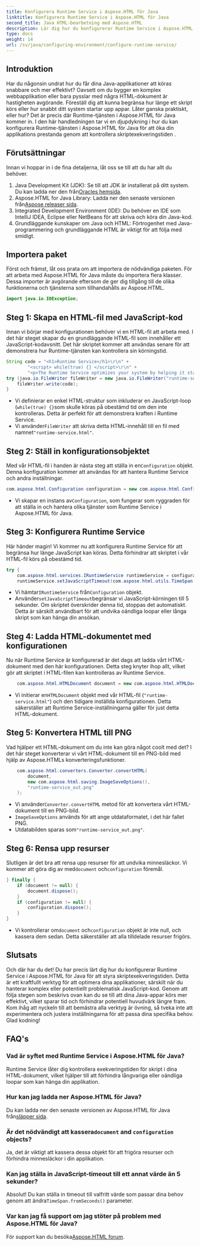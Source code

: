 ```yaml
---
title: Konfigurera Runtime Service i Aspose.HTML för Java
linktitle: Konfigurera Runtime Service i Aspose.HTML för Java
second_title: Java HTML-bearbetning med Aspose.HTML
description: Lär dig hur du konfigurerar Runtime Service i Aspose.HTML för Java för att optimera skriptexekveringen, förhindra oändliga loopar och förbättra applikationsprestanda.
type: docs
weight: 14
url: /sv/java/configuring-environment/configure-runtime-service/
---
```

## Introduktion
Har du någonsin undrat hur du får dina Java-applikationer att köras snabbare och mer effektivt? Oavsett om du bygger en komplex webbapplikation eller bara pysslar med några HTML-dokument är hastigheten avgörande. Föreställ dig att kunna begränsa hur länge ett skript körs eller hur snabbt ditt system startar upp appar. Låter ganska praktiskt, eller hur? Det är precis där Runtime-tjänsten i Aspose.HTML för Java kommer in. I den här handledningen tar vi en djupdykning i hur du kan konfigurera Runtime-tjänsten i Aspose.HTML för Java för att öka din applikations prestanda genom att kontrollera skriptexekveringstiden .
## Förutsättningar
Innan vi hoppar in i de fina detaljerna, låt oss se till att du har allt du behöver. 
1.  Java Development Kit (JDK): Se till att JDK är installerat på ditt system. Du kan ladda ner den från[Oracles hemsida](https://www.oracle.com/java/technologies/javase-downloads.html).
2.  Aspose.HTML for Java Library: Ladda ner den senaste versionen från[Aspose releaser sida](https://releases.aspose.com/html/java/). 
3. Integrated Development Environment (IDE): Du behöver en IDE som IntelliJ IDEA, Eclipse eller NetBeans för att skriva och köra din Java-kod.
4. Grundläggande kunskaper om Java och HTML: Förtrogenhet med Java-programmering och grundläggande HTML är viktigt för att följa med smidigt.

## Importera paket
Först och främst, låt oss prata om att importera de nödvändiga paketen. För att arbeta med Aspose.HTML för Java måste du importera flera klasser. Dessa importer är avgörande eftersom de ger dig tillgång till de olika funktionerna och tjänsterna som tillhandahålls av Aspose.HTML.
```java
import java.io.IOException;
```

## Steg 1: Skapa en HTML-fil med JavaScript-kod
Innan vi börjar med konfigurationen behöver vi en HTML-fil att arbeta med. I det här steget skapar du en grundläggande HTML-fil som innehåller ett JavaScript-kodavsnitt. Det här skriptet kommer att användas senare för att demonstrera hur Runtime-tjänsten kan kontrollera sin körningstid.
```java
String code = "<h1>Runtime Service</h1>\r\n" +
		"<script> while(true) {} </script>\r\n" +
		"<p>The Runtime Service optimizes your system by helping it start apps and programs faster.</p>\r\n";
try (java.io.FileWriter fileWriter = new java.io.FileWriter("runtime-service.html")) {
	fileWriter.write(code);
}
```

- Vi definierar en enkel HTML-struktur som inkluderar en JavaScript-loop (`while(true) {}`som skulle köras på obestämd tid om den inte kontrolleras. Detta är perfekt för att demonstrera kraften i Runtime Service.
-  Vi använder`FileWriter` att skriva detta HTML-innehåll till en fil med namnet`"runtime-service.html"`.
## Steg 2: Ställ in konfigurationsobjektet
 Med vår HTML-fil i handen är nästa steg att ställa in en`Configuration` objekt. Denna konfiguration kommer att användas för att hantera Runtime Service och andra inställningar.
```java
com.aspose.html.Configuration configuration = new com.aspose.html.Configuration();
```

-  Vi skapar en instans av`Configuration`, som fungerar som ryggraden för att ställa in och hantera olika tjänster som Runtime Service i Aspose.HTML för Java.
## Steg 3: Konfigurera Runtime Service
Här händer magin! Vi kommer nu att konfigurera Runtime Service för att begränsa hur länge JavaScript kan köras. Detta förhindrar att skriptet i vår HTML-fil körs på obestämd tid.
```java
try {
	com.aspose.html.services.IRuntimeService runtimeService = configuration.getService(com.aspose.html.services.IRuntimeService.class);
	runtimeService.setJavaScriptTimeout(com.aspose.html.utils.TimeSpan.fromSeconds(5));
```

-  Vi hämtar`IRuntimeService` från`Configuration` objekt.
-  Använder`setJavaScriptTimeout`begränsar vi JavaScript-körningen till 5 sekunder. Om skriptet överskrider denna tid, stoppas det automatiskt. Detta är särskilt användbart för att undvika oändliga loopar eller långa skript som kan hänga din ansökan.
## Steg 4: Ladda HTML-dokumentet med konfigurationen
Nu när Runtime Service är konfigurerad är det dags att ladda vårt HTML-dokument med den här konfigurationen. Detta steg knyter ihop allt, vilket gör att skriptet i HTML-filen kan kontrolleras av Runtime Service.
```java
	com.aspose.html.HTMLDocument document = new com.aspose.html.HTMLDocument("runtime-service.html", configuration);
```

-  Vi initierar en`HTMLDocument` objekt med vår HTML-fil (`"runtime-service.html"`) och den tidigare inställda konfigurationen. Detta säkerställer att Runtime Service-inställningarna gäller för just detta HTML-dokument.
## Steg 5: Konvertera HTML till PNG
Vad hjälper ett HTML-dokument om du inte kan göra något coolt med det? I det här steget konverterar vi vårt HTML-dokument till en PNG-bild med hjälp av Aspose.HTMLs konverteringsfunktioner.
```java
	com.aspose.html.converters.Converter.convertHTML(
		document,
		new com.aspose.html.saving.ImageSaveOptions(),
		"runtime-service_out.png"
	);
```

-  Vi använder`Converter.convertHTML` metod för att konvertera vårt HTML-dokument till en PNG-bild.
- `ImageSaveOptions` används för att ange utdataformatet, i det här fallet PNG.
- Utdatabilden sparas som`"runtime-service_out.png"`.
## Steg 6: Rensa upp resurser
 Slutligen är det bra att rensa upp resurser för att undvika minnesläckor. Vi kommer att göra dig av med`document` och`configuration` föremål.
```java
} finally {
	if (document != null) {
		document.dispose();
	}
	if (configuration != null) {
		configuration.dispose();
	}
}
```

-  Vi kontrollerar om`document` och`configuration` objekt är inte null, och kassera dem sedan. Detta säkerställer att alla tilldelade resurser frigörs.

## Slutsats
Och där har du det! Du har precis lärt dig hur du konfigurerar Runtime Service i Aspose.HTML för Java för att styra skriptexekveringstiden. Detta är ett kraftfullt verktyg för att optimera dina applikationer, särskilt när du hanterar komplex eller potentiellt problematisk JavaScript-kod. Genom att följa stegen som beskrivs ovan kan du se till att dina Java-appar körs mer effektivt, vilket sparar tid och förhindrar potentiell huvudvärk längre fram. Kom ihåg att nyckeln till att bemästra alla verktyg är övning, så tveka inte att experimentera och justera inställningarna för att passa dina specifika behov. Glad kodning!
## FAQ's
### Vad är syftet med Runtime Service i Aspose.HTML för Java?  
Runtime Service låter dig kontrollera exekveringstiden för skript i dina HTML-dokument, vilket hjälper till att förhindra långvariga eller oändliga loopar som kan hänga din applikation.
### Hur kan jag ladda ner Aspose.HTML för Java?  
 Du kan ladda ner den senaste versionen av Aspose.HTML för Java från[släpper sida](https://releases.aspose.com/html/java/).
###  Är det nödvändigt att kassera`document` and `configuration` objects?  
Ja, det är viktigt att kassera dessa objekt för att frigöra resurser och förhindra minnesläckor i din applikation.
### Kan jag ställa in JavaScript-timeout till ett annat värde än 5 sekunder?  
 Absolut! Du kan ställa in timeout till valfritt värde som passar dina behov genom att ändra`TimeSpan.fromSeconds()` parameter.
### Var kan jag få support om jag stöter på problem med Aspose.HTML för Java?  
 För support kan du besöka[Aspose.HTML forum](https://forum.aspose.com/c/html/29).